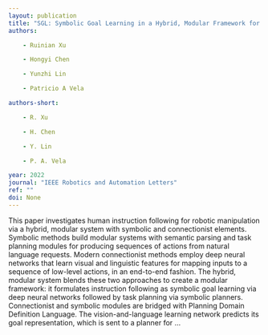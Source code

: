 ```yaml
---
layout: publication
title: "SGL: Symbolic Goal Learning in a Hybrid, Modular Framework for Human Instruction Following"
authors:

    - Ruinian Xu

    - Hongyi Chen

    - Yunzhi Lin

    - Patricio A Vela

authors-short:

    - R. Xu

    - H. Chen

    - Y. Lin

    - P. A. Vela

year: 2022
journal: "IEEE Robotics and Automation Letters"
ref: ""
doi: None
---
```


This paper investigates human instruction following for robotic manipulation via a hybrid, modular system with symbolic and connectionist elements. Symbolic methods build modular systems with semantic parsing and task planning modules for producing sequences of actions from natural language requests. Modern connectionist methods employ deep neural networks that learn visual and linguistic features for mapping inputs to a sequence of low-level actions, in an end-to-end fashion. The hybrid, modular system blends these two approaches to create a modular framework: it formulates instruction following as symbolic goal learning via deep neural networks followed by task planning via symbolic planners. Connectionist and symbolic modules are bridged with Planning Domain Definition Language. The vision-and-language learning network predicts its goal representation, which is sent to a planner for …
    